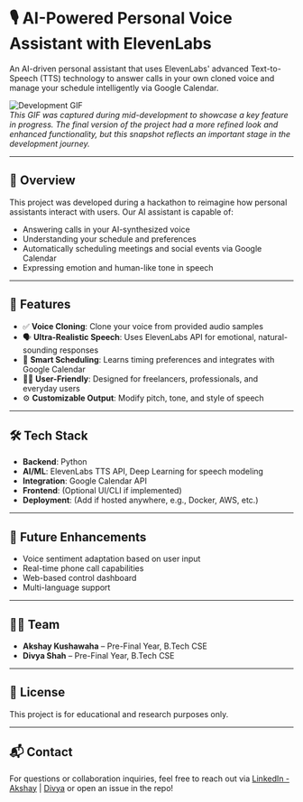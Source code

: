 
# 🎙️ AI-Powered Personal Voice Assistant with ElevenLabs

An AI-driven personal assistant that uses ElevenLabs' advanced Text-to-Speech (TTS) technology to answer calls in your own cloned voice and manage your schedule intelligently via Google Calendar.

![Development GIF](Demo.gif)  
*This GIF was captured during mid-development to showcase a key feature in progress. The final version of the project had a more refined look and enhanced functionality, but this snapshot reflects an important stage in the development journey.*

---

## 🚀 Overview

This project was developed during a hackathon to reimagine how personal assistants interact with users. Our AI assistant is capable of:

- Answering calls in your AI-synthesized voice
- Understanding your schedule and preferences
- Automatically scheduling meetings and social events via Google Calendar
- Expressing emotion and human-like tone in speech

---

## 🧠 Features

- ✅ **Voice Cloning**: Clone your voice from provided audio samples
- 🗣️ **Ultra-Realistic Speech**: Uses ElevenLabs API for emotional, natural-sounding responses
- 📅 **Smart Scheduling**: Learns timing preferences and integrates with Google Calendar
- 🧑‍💼 **User-Friendly**: Designed for freelancers, professionals, and everyday users
- ⚙️ **Customizable Output**: Modify pitch, tone, and style of speech

---

## 🛠️ Tech Stack

- **Backend**: Python
- **AI/ML**: ElevenLabs TTS API, Deep Learning for speech modeling
- **Integration**: Google Calendar API
- **Frontend**: (Optional UI/CLI if implemented)
- **Deployment**: (Add if hosted anywhere, e.g., Docker, AWS, etc.)

---

## 📌 Future Enhancements

- Voice sentiment adaptation based on user input
- Real-time phone call capabilities
- Web-based control dashboard
- Multi-language support

---

## 👨‍💻 Team

- **Akshay Kushawaha** – Pre-Final Year, B.Tech CSE  
- **Divya Shah** – Pre-Final Year, B.Tech CSE

---

## 📜 License

This project is for educational and research purposes only.

---

## 📬 Contact

For questions or collaboration inquiries, feel free to reach out via [LinkedIn - Akshay](https://www.linkedin.com/in/akshay-kushawaha-301a95220) | [Divya](https://www.linkedin.com/in/divya-shah-4a16791b5/) or open an issue in the repo!

